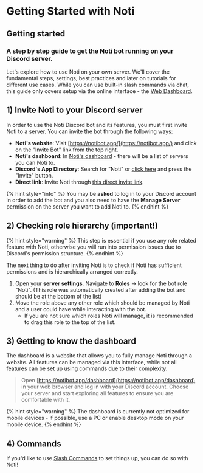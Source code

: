 # Getting Started with Noti

## Getting started
### A step by step guide to get the Noti bot running on your Discord server.

Let's explore how to use Noti on your own server. We'll cover the fundamental steps, settings, best practices and later on tutorials for different use cases. While you can use built-in slash commands via chat, this guide only covers setup via the online interface - the [Web Dashboard](https://notibot.app/dashboard).

## 1) Invite Noti to your Discord server

In order to use the Noti Discord bot and its features, you must first invite Noti to a server. You can invite the bot through the following ways:
  
  - **Noti's website**: Visit [https://notibot.app/](https://notibot.app/) and click on the "Invite Bot" link from the top right.
  - **Noti's dashboard**: In [Noti's dashboard](https://notibot.app/dashboard) - there will be a list of servers you can Noti to.
  - **Discord's App Directory**: Search for "Noti" or [click here](https://discord.com/application-directory/719310199944642753) and press the "Invite" button.
  - **Direct link**: Invite Noti through [this direct invite link](https://discord.com/oauth2/authorize?client_id=719310199944642753&permissions=286085598272&scope=bot+applications.commands).

{% hint style="info" %}
You may be **asked** to log in to your Discord account in order to add the bot and you also need to have the **Manage Server** permission on the server you want to add Noti to.
{% endhint %}

## 2) Checking role hierarchy (important!)

{% hint style="warning" %}
This step is essential if you use any role related feature with Noti, otherwise you will run into permission issues due to Discord's permission structure.
{% endhint %}

The next thing to do after inviting Noti is to check if Noti has sufficient permissions and is hierarchically arranged correctly. 
  1. Open your **server settings**. Navigate to **Roles** -> look for the bot role "Noti". (This role was automatically created after adding the bot and should be at the bottom of the list)
  2. Move the role above any other role which should be managed by Noti and a user could have while interacting with the bot.
     * If you are not sure which roles Noti will manage, it is recommended to drag this role to the top of the list.
    
## 3) Getting to know the dashboard

The dashboard is a website that allows you to fully manage Noti through a website. All features can be managed via this interface, while not all features can be set up using commands due to their complexity.

> Open [https://notibot.app/dashboard](https://notibot.app/dashboard) in your web browser and log in with your Discord account. Choose your server and start exploring all features to ensure you are comfortable with it.

{% hint style="warning" %}
The dashboard is currently not optimized for mobile devices - if possible, use a PC or enable desktop mode on your mobile device.
{% endhint %}

## 4) Commands

If you'd like to use [Slash Commands](https://doc.notibot.app/welcome/commands) to set things up, you can do so with Noti! 

